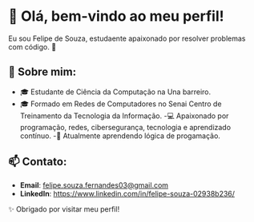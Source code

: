 # 👋 Olá, bem-vindo ao meu perfil!

Eu sou Felipe de Souza, estudaente apaixonado por resolver problemas com código. 🚀 
  
## 🌟 Sobre mim:
- 🎓 Estudante de Ciência da Computação na Una barreiro.
- 🎓 Formado em Redes de Computadores no Senai Centro de Treinamento da Tecnologia da Informação.
-💻 Apaixonado por programação, redes, cibersegurança, tecnologia e aprendizado contínuo.
-🌱 Atualmente aprendendo lógica de progamação.

## 📫 Contato:
- **Email**:  felipe.souza.fernandes03@gmail.com
- **LinkedIn**: https://www.linkedin.com/in/felipe-souza-02938b236/


✨ Obrigado por visitar meu perfil!
<!---
Felipe-Fernandes03/Felipe-Fernandes03 is a ✨ special ✨ repository because its `README.md` (this file) appears on your GitHub profile.
You can click the Preview link to take a look at your changes.
--->
